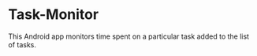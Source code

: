 # Task-Monitor
This Android app monitors time spent on a particular task added to the list of tasks.
